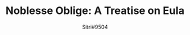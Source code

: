 ---
title: 'Noblesse Oblige: A Treatise on Eula'
character: 'Eula'
last_updated_game_version: '2.3'
author: 'Sitri#9504'
---